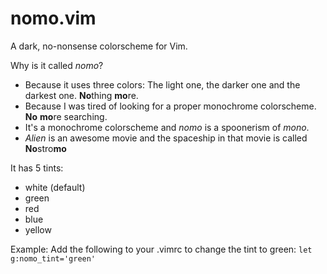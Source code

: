 # nomo.vim
A dark, no-nonsense colorscheme for Vim.

Why is it called *nomo*?
* Because it uses three colors: The light one, the darker one and the darkest one. **No**thing **mo**re.
* Because I was tired of looking for a proper monochrome colorscheme. **No** **mo**re searching.
* It's a monochrome colorscheme and *nomo* is a spoonerism of *mono*.
* *Alien* is an awesome movie and the spaceship in that movie is called **No**stro**mo**

It has 5 tints: 
* white (default)
* green
* red
* blue
* yellow 

Example: Add the following to your .vimrc to change the tint to green:
`let g:nomo_tint='green'`
